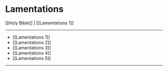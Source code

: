 # Lamentations

[[Holy Bible]] | [[Lamentations 1]]

---

- [[Lamentations 1]]
- [[Lamentations 2]]
- [[Lamentations 3]]
- [[Lamentations 4]]
- [[Lamentations 5]]

---


